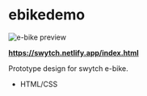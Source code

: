 # ebikedemo

![e-bike preview](img/swytch.png)

**https://swytch.netlify.app/index.html**

Prototype design for swytch e-bike.
* HTML/CSS 